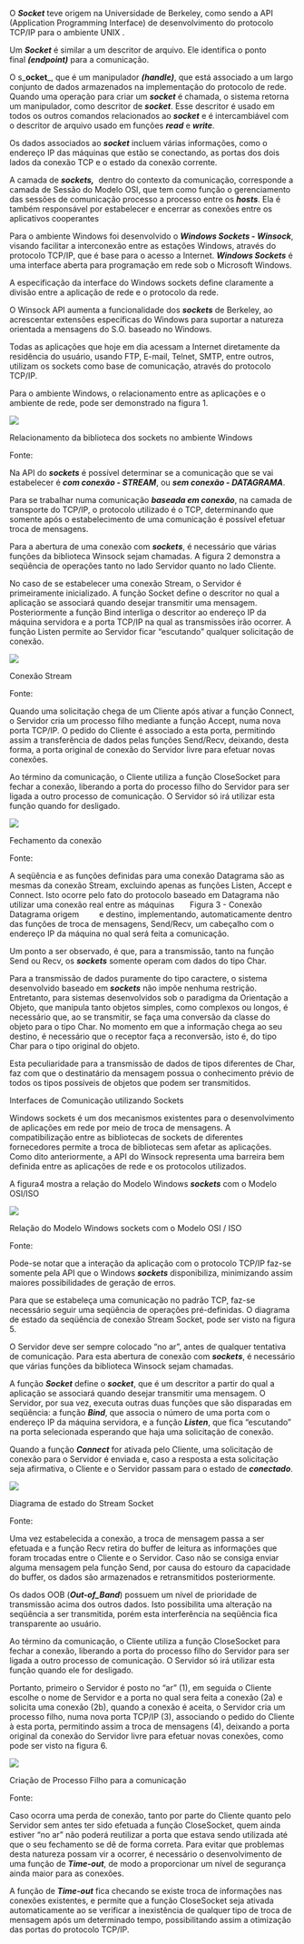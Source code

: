 O _**Socket**_ teve origem na Universidade de Berkeley, como sendo a API (Application Programming Interface) de desenvolvimento do protocolo TCP/IP para o ambiente UNIX .

Um _**Socket**_ é similar a um descritor de arquivo. Ele identifica o ponto final _**(endpoint)**_ para a comunicação.

O s_**ocket**_, que é um manipulador _**(handle)**_, que está associado a um largo conjunto de dados armazenados na implementação do protocolo de rede. Quando uma operação para criar um _**socket**_ é chamada, o sistema retorna um manipulador, como descritor de _**socket**_. Esse descritor é usado em todos os outros comandos relacionados ao _**socket**_ e é intercambiável com o descritor de arquivo usado em funções _**read**_ e _**write**_.

Os dados associados ao _**socket**_ incluem várias informações, como o endereço IP das máquinas que estão se conectando, as portas dos dois lados da conexão TCP e o estado da conexão corrente.

A camada de _**sockets,**_  dentro do contexto da comunicação, corresponde a camada de Sessão do Modelo OSI, que tem como função o gerenciamento das sessões de comunicação processo a processo entre os _**hosts**_. Ela é também responsável por estabelecer e encerrar as conexões entre os aplicativos cooperantes

Para o ambiente Windows foi desenvolvido o _**Windows Sockets - Winsock**_, visando facilitar a interconexão entre as estações Windows, através do protocolo TCP/IP, que é base para o acesso a Internet. _**Windows Sockets**_ é uma interface aberta para programação em rede sob o Microsoft Windows.

A especificação da interface do Windows sockets define claramente a divisão entre a aplicação de rede e o protocolo da rede.

O Winsock API aumenta a funcionalidade dos _**sockets**_ de Berkeley, ao acrescentar extensões específicas do Windows para suportar a natureza orientada a mensagens do S.O. baseado no Windows.

Todas as aplicações que hoje em dia acessam a Internet diretamente da residência do usuário, usando FTP, E-mail, Telnet, SMTP, entre outros, utilizam os sockets como base de comunicação, através do protocolo TCP/IP.

Para o ambiente Windows, o relacionamento entre as aplicações e o ambiente de rede, pode ser demonstrado na figura 1.

[![](https://img.uninove.br/static/0/0/0/0/0/0/0/2/5/6/8/256888/14303.png)](https://img.uninove.br/static/0/0/0/0/0/0/0/2/5/6/8/256888/14303.png)

Relacionamento da biblioteca dos sockets no ambiente Windows

Fonte:

Na API do _**sockets**_ é possível determinar se a comunicação que se vai estabelecer é _**com conexão - STREAM**_, ou _**sem conexão - DATAGRAMA**_.

Para se trabalhar numa comunicação _**baseada em conexão**_, na camada de transporte do TCP/IP, o protocolo utilizado é o TCP, determinando que somente após o estabelecimento de uma comunicação é possível efetuar troca de mensagens.

Para a abertura de uma conexão com _**sockets**_, é necessário que várias funções da biblioteca Winsock sejam chamadas. A figura 2 demonstra a seqüência de operações tanto no lado Servidor quanto no lado Cliente.

No caso de se estabelecer uma conexão Stream, o Servidor é primeiramente inicializado. A função Socket define o descritor no qual a aplicação se associará quando desejar transmitir uma mensagem. Posteriormente a função Bind interliga o descritor ao endereço IP da máquina servidora e a porta TCP/IP na qual as transmissões irão ocorrer. A função Listen permite ao Servidor ficar “escutando” qualquer solicitação de conexão.

[![](https://img.uninove.br/static/0/0/0/0/0/0/0/2/5/6/8/256889/14306.png)](https://img.uninove.br/static/0/0/0/0/0/0/0/2/5/6/8/256889/14306.png)

Conexão Stream

Fonte:

Quando uma solicitação chega de um Cliente após ativar a função Connect, o Servidor cria um processo filho mediante a função Accept, numa nova porta TCP/IP. O pedido do Cliente é associado a esta porta, permitindo assim a transferência de dados pelas funções Send/Recv, deixando, desta forma, a porta original de conexão do Servidor livre para efetuar novas conexões.

Ao término da comunicação, o Cliente utiliza a função CloseSocket para fechar a conexão, liberando a porta do processo filho do Servidor para ser ligada a outro processo de comunicação. O Servidor só irá utilizar esta função quando for desligado.

[![](https://img.uninove.br/static/0/0/0/0/0/0/0/2/5/6/8/256890/14325.png)](https://img.uninove.br/static/0/0/0/0/0/0/0/2/5/6/8/256890/14325.png)

Fechamento da conexão

Fonte:

A seqüência e as funções definidas para uma conexão Datagrama são as mesmas da conexão Stream, excluindo apenas as funções Listen, Accept e Connect. Isto ocorre pelo fato do protocolo baseado em Datagrama não utilizar uma conexão real entre as máquinas       Figura 3 - Conexão Datagrama origem         e destino, implementando, automaticamente dentro das funções de troca de mensagens, Send/Recv, um cabeçalho com o endereço IP da máquina no qual será feita a comunicação.

Um ponto a ser observado, é que, para a transmissão, tanto na função Send ou Recv, os _**sockets**_ somente operam com dados do tipo Char.

Para a transmissão de dados puramente do tipo caractere, o sistema desenvolvido baseado em _**sockets**_ não impõe nenhuma restrição. Entretanto, para sistemas desenvolvidos sob o paradigma da Orientação a Objeto, que manipula tanto objetos simples, como complexos ou longos, é necessário que, ao se transmitir, se faça uma conversão da classe do objeto para o tipo Char. No momento em que a informação chega ao seu destino, é necessário que o receptor faça a reconversão, isto é, do tipo Char para o tipo original do objeto.

Esta peculiaridade para a transmissão de dados de tipos diferentes de Char, faz com que o destinatário da mensagem possua o conhecimento prévio de todos os tipos possíveis de objetos que podem ser transmitidos.

Interfaces de Comunicação utilizando Sockets

Windows sockets é um dos mecanismos existentes para o desenvolvimento de aplicações em rede por meio de troca de mensagens. A compatibilização entre as bibliotecas de sockets de diferentes fornecedores permite a troca de bibliotecas sem afetar as aplicações. Como dito anteriormente, a API do Winsock representa uma barreira bem definida entre as aplicações de rede e os protocolos utilizados.

A figura4 mostra a relação do Modelo Windows _**sockets**_ com o Modelo OSI/ISO

[![](https://img.uninove.br/static/0/0/0/0/0/0/0/2/5/6/8/256891/14328.png)](https://img.uninove.br/static/0/0/0/0/0/0/0/2/5/6/8/256891/14328.png)

Relação do Modelo Windows sockets com o Modelo OSI / ISO

Fonte:

Pode-se notar que a interação da aplicação com o protocolo TCP/IP faz-se somente pela API que o Windows _**sockets**_ disponibiliza, minimizando assim maiores possibilidades de geração de erros.

Para que se estabeleça uma comunicação no padrão TCP, faz-se necessário seguir uma seqüência de operações pré-definidas. O diagrama de estado da seqüência de conexão Stream Socket, pode ser visto na figura 5.

O Servidor deve ser sempre colocado “no ar”, antes de qualquer tentativa de comunicação. Para esta abertura de conexão com _**sockets**_, é necessário que várias funções da biblioteca Winsock sejam chamadas.

A função _**Socket**_ define o _**socket**_, que é um descritor a partir do qual a aplicação se associará quando desejar transmitir uma mensagem. O Servidor, por sua vez, executa outras duas funções que são disparadas em seqüência: a função _**Bind**_, que associa o número de uma porta com o endereço IP da máquina servidora, e a função _**Listen**_, que fica “escutando” na porta selecionada esperando que haja uma solicitação de conexão.

Quando a função _**Connect**_ for ativada pelo Cliente, uma solicitação de conexão para o Servidor é enviada e, caso a resposta a esta solicitação seja afirmativa, o Cliente e o Servidor passam para o estado de _**conectado**_.

[![](https://img.uninove.br/static/0/0/0/0/0/0/0/2/5/6/9/256911/14330.png)](https://img.uninove.br/static/0/0/0/0/0/0/0/2/5/6/9/256911/14330.png)

Diagrama de estado do Stream Socket

Fonte:

Uma vez estabelecida a conexão, a troca de mensagem passa a ser efetuada e a função Recv retira do buffer de leitura as informações que foram trocadas entre o Cliente e o Servidor. Caso não se consiga enviar alguma mensagem pela função Send, por causa do estouro da capacidade do buffer, os dados são armazenados e retransmitidos posteriormente.

Os dados OOB (_**Out-of_Band**_) possuem um nível de prioridade de transmissão acima dos outros dados. Isto possibilita uma alteração na seqüência a ser transmitida, porém esta interferência na seqüência fica transparente ao usuário.

Ao término da comunicação, o Cliente utiliza a função CloseSocket para fechar a conexão, liberando a porta do processo filho do Servidor para ser ligada a outro processo de comunicação. O Servidor só irá utilizar esta função quando ele for desligado.

Portanto, primeiro o Servidor é posto no “ar” (1), em seguida o Cliente escolhe o nome de Servidor e a porta no qual sera feita a conexão (2a) e solicita uma conexão (2b), quando a conexão é aceita, o Servidor cria um processo filho, numa nova porta TCP/IP (3), associando o pedido do Cliente à esta porta, permitindo assim a troca de mensagens (4), deixando a porta original da conexão do Servidor livre para efetuar novas conexões, como pode ser visto na figura 6.

[![](https://img.uninove.br/static/0/0/0/0/0/0/0/2/6/1/7/261711/14333.png)](https://img.uninove.br/static/0/0/0/0/0/0/0/2/6/1/7/261711/14333.png)

Criação de Processo Filho para a comunicação

Fonte:

Caso ocorra uma perda de conexão, tanto por parte do Cliente quanto pelo Servidor sem antes ter sido efetuada a função CloseSocket, quem ainda estiver “no ar” não poderá reutilizar a porta que estava sendo utilizada até que o seu fechamento se dê de forma correta. Para evitar que problemas desta natureza possam vir a ocorrer, é necessário o desenvolvimento de uma função de _**Time-out**_, de modo a proporcionar um nível de segurança ainda maior para as conexões.

A função de _**Time-out**_ fica checando se existe troca de informações nas conexões existentes, e permite que a função CloseSocket seja ativada automaticamente ao se verificar a inexistência de qualquer tipo de troca de mensagem após um determinado tempo, possibilitando assim a otimização das portas do protocolo TCP/IP.